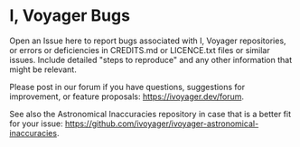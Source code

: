 # I, Voyager Bugs
Open an Issue here to report bugs associated with I, Voyager repositories, or errors or deficiencies in CREDITS.md or LICENCE.txt files or similar issues. Include detailed "steps to reproduce" and any other information that might be relevant.

Please post in our forum if you have questions, suggestions for improvement, or feature proposals: https://ivoyager.dev/forum.

See also the Astronomical Inaccuracies repository in case that is a better fit for your issue: https://github.com/ivoyager/ivoyager-astronomical-inaccuracies.
